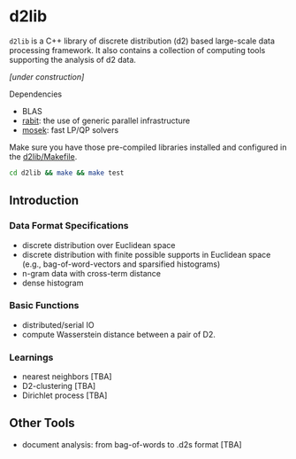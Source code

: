 # d2lib
`d2lib` is a C++ library of discrete distribution (d2) based 
large-scale data processing framework. It also contains a collection of
computing tools supporting the analysis of d2 data.

*[under construction]*

Dependencies
 - BLAS
 - [rabit](https://github.com/dmlc/rabit): the use of generic parallel infrastructure
 - [mosek](https://www.mosek.com): fast LP/QP solvers

Make sure you have those pre-compiled libraries installed and
configured in the [d2lib/Makefile](d2lib/Makefile).
```bash
cd d2lib && make && make test
```

## Introduction
### Data Format Specifications
 - discrete distribution over Euclidean space
 - discrete distribution with finite possible supports in Euclidean space (e.g., bag-of-word-vectors and sparsified histograms)
 - n-gram data with cross-term distance
 - dense histogram

### Basic Functions
 - distributed/serial IO 
 - compute Wasserstein distance between a pair of D2.


### Learnings
 - nearest neighbors [TBA]
 - D2-clustering [TBA]
 - Dirichlet process [TBA]

## Other Tools
 - document analysis: from bag-of-words to .d2s format [TBA]

